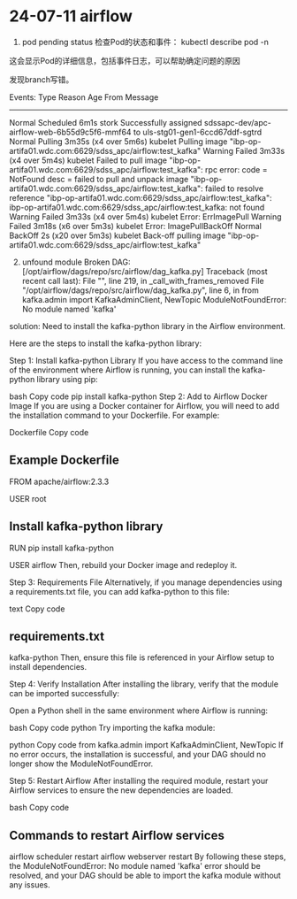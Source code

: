# 24-07-11 airflow

1. pod pending status
检查Pod的状态和事件：
kubectl describe pod <pod-name> -n <namespace>

这会显示Pod的详细信息，包括事件日志，可以帮助确定问题的原因

发现branch写错。

Events:
  Type     Reason     Age                   From     Message
  ----     ------     ----                  ----     -------
  Normal   Scheduled  6m1s                  stork    Successfully assigned sdssapc-dev/apc-airflow-web-6b55d9c5f6-mmf64 to uls-stg01-gen1-6ccd67ddf-sgtrd
  Normal   Pulling    3m35s (x4 over 5m6s)  kubelet  Pulling image "ibp-op-artifa01.wdc.com:6629/sdss_apc/airflow:test_kafka"
  Warning  Failed     3m33s (x4 over 5m4s)  kubelet  Failed to pull image "ibp-op-artifa01.wdc.com:6629/sdss_apc/airflow:test_kafka": rpc error: code = NotFound desc = failed to pull and unpack image "ibp-op-artifa01.wdc.com:6629/sdss_apc/airflow:test_kafka": failed to resolve reference "ibp-op-artifa01.wdc.com:6629/sdss_apc/airflow:test_kafka": ibp-op-artifa01.wdc.com:6629/sdss_apc/airflow:test_kafka: not found
  Warning  Failed     3m33s (x4 over 5m4s)  kubelet  Error: ErrImagePull
  Warning  Failed     3m18s (x6 over 5m3s)  kubelet  Error: ImagePullBackOff
  Normal   BackOff    2s (x20 over 5m3s)    kubelet  Back-off pulling image "ibp-op-artifa01.wdc.com:6629/sdss_apc/airflow:test_kafka"

2. unfound module
Broken DAG: [/opt/airflow/dags/repo/src/airflow/dag_kafka.py] Traceback (most recent call last):
  File "<frozen importlib._bootstrap>", line 219, in _call_with_frames_removed
  File "/opt/airflow/dags/repo/src/airflow/dag_kafka.py", line 6, in <module>
    from kafka.admin import KafkaAdminClient, NewTopic
ModuleNotFoundError: No module named 'kafka'

solution:
Need to install the kafka-python library in the Airflow environment.

Here are the steps to install the kafka-python library:

Step 1: Install kafka-python Library
If you have access to the command line of the environment where Airflow is running, you can install the kafka-python library using pip:

bash
Copy code
pip install kafka-python
Step 2: Add to Airflow Docker Image
If you are using a Docker container for Airflow, you will need to add the installation command to your Dockerfile. For example:

Dockerfile
Copy code
## Example Dockerfile

FROM apache/airflow:2.3.3

USER root

## Install kafka-python library
RUN pip install kafka-python

USER airflow
Then, rebuild your Docker image and redeploy it.

Step 3: Requirements File
Alternatively, if you manage dependencies using a requirements.txt file, you can add kafka-python to this file:

text
Copy code
## requirements.txt
kafka-python
Then, ensure this file is referenced in your Airflow setup to install dependencies.

Step 4: Verify Installation
After installing the library, verify that the module can be imported successfully:

Open a Python shell in the same environment where Airflow is running:

bash
Copy code
python
Try importing the kafka module:

python
Copy code
from kafka.admin import KafkaAdminClient, NewTopic
If no error occurs, the installation is successful, and your DAG should no longer show the ModuleNotFoundError.

Step 5: Restart Airflow
After installing the required module, restart your Airflow services to ensure the new dependencies are loaded.

bash
Copy code
## Commands to restart Airflow services
airflow scheduler restart
airflow webserver restart
By following these steps, the ModuleNotFoundError: No module named 'kafka' error should be resolved, and your DAG should be able to import the kafka module without any issues.
